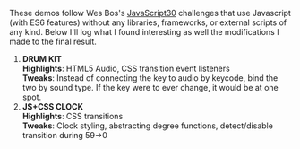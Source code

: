These demos follow Wes Bos's [JavaScript30](http://www.javascript30.com) challenges that use Javascript (with ES6 features) without any libraries, frameworks, or external scripts of any kind. Below I'll log what I found interesting as well the modifications I made to the final result.

1. **DRUM KIT**  
    **Highlights**: HTML5 Audio, CSS transition event listeners  
    **Tweaks**: Instead of connecting the key to audio by keycode, bind the two by sound type. If the key were to ever change, it would be at one spot.  
2. **JS+CSS CLOCK**  
    **Highlights**: CSS transitions  
    **Tweaks**: Clock styling, abstracting degree functions, detect/disable transition during 59->0 

